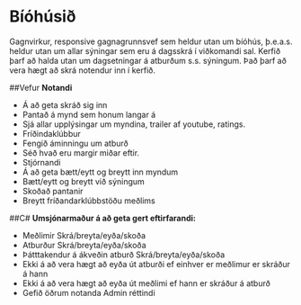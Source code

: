 Bíóhúsið
========
Gagnvirkur, responsive gagnagrunnsvef sem heldur utan um bíóhús, þ.e.a.s. heldur utan um allar sýningar sem eru á dagsskrá í viðkomandi sal.
Kerfið þarf að halda utan um dagsetningar á atburðum s.s. sýningum. Það þarf að vera hægt að skrá notendur inn í kerfið.

##Vefur
**Notandi**
- Á að geta skráð sig inn
- Pantað á mynd sem honum langar á 
- Sjá allar upplýsingar um myndina, trailer af youtube, ratings.
- Fríðindaklúbbur
- Fengið áminningu um atburð
- Séð hvað eru margir miðar eftir.
- Stjórnandi
- Á að geta bætt/eytt og breytt inn myndum
- Bætt/eytt og breytt við sýningum
- Skoðað pantanir
- Breytt fríðandarklúbbstöðu meðlims

##C#
**Umsjónarmaður á að geta gert eftirfarandi:**
- Meðlimir Skrá/breyta/eyða/skoða
- Atburður Skrá/breyta/eyða/skoða
- Þátttakendur á ákveðin atburð Skrá/breyta/eyða/skoða
- Ekki á að vera hægt að eyða út atburði ef einhver er meðlimur er skráður á hann
- Ekki á að vera hægt að eyða út meðlimi ef hann er skráður á atburð
- Gefið öðrum notanda Admin réttindi

